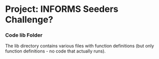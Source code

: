 # Project: INFORMS Seeders Challenge? 

### Code lib Folder

The lib directory contains various files with function definitions (but only function definitions - no code that actually runs).

